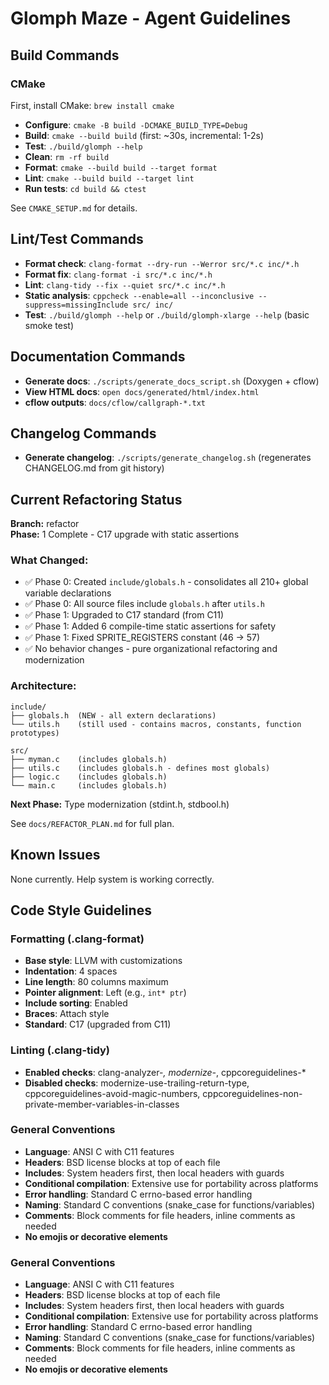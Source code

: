# Glomph Maze - Agent Guidelines

## Build Commands

### CMake
First, install CMake: `brew install cmake`

- **Configure**: `cmake -B build -DCMAKE_BUILD_TYPE=Debug`
- **Build**: `cmake --build build` (first: ~30s, incremental: 1-2s)
- **Test**: `./build/glomph --help`
- **Clean**: `rm -rf build`
- **Format**: `cmake --build build --target format`
- **Lint**: `cmake --build build --target lint`
- **Run tests**: `cd build && ctest`

See `CMAKE_SETUP.md` for details.

## Lint/Test Commands
- **Format check**: `clang-format --dry-run --Werror src/*.c inc/*.h`
- **Format fix**: `clang-format -i src/*.c inc/*.h`
- **Lint**: `clang-tidy --fix --quiet src/*.c inc/*.h`
- **Static analysis**: `cppcheck --enable=all --inconclusive --suppress=missingInclude src/ inc/`
- **Test**: `./build/glomph --help` or `./build/glomph-xlarge --help` (basic smoke test)

## Documentation Commands
- **Generate docs**: `./scripts/generate_docs_script.sh` (Doxygen + cflow)
- **View HTML docs**: `open docs/generated/html/index.html`
- **cflow outputs**: `docs/cflow/callgraph-*.txt`

## Changelog Commands
- **Generate changelog**: `./scripts/generate_changelog.sh` (regenerates CHANGELOG.md from git history)

## Current Refactoring Status

**Branch:** refactor  
**Phase:** 1 Complete - C17 upgrade with static assertions

### What Changed:
- ✅ Phase 0: Created `include/globals.h` - consolidates all 210+ global variable declarations
- ✅ Phase 0: All source files include `globals.h` after `utils.h`
- ✅ Phase 1: Upgraded to C17 standard (from C11)
- ✅ Phase 1: Added 6 compile-time static assertions for safety
- ✅ Phase 1: Fixed SPRITE_REGISTERS constant (46 → 57)
- ✅ No behavior changes - pure organizational refactoring and modernization

### Architecture:
```
include/
├── globals.h  (NEW - all extern declarations)
└── utils.h    (still used - contains macros, constants, function prototypes)

src/
├── myman.c    (includes globals.h)
├── utils.c    (includes globals.h - defines most globals)
├── logic.c    (includes globals.h)
└── main.c     (includes globals.h)
```

**Next Phase:** Type modernization (stdint.h, stdbool.h)

See `docs/REFACTOR_PLAN.md` for full plan.

## Known Issues
None currently. Help system is working correctly.

## Code Style Guidelines

### Formatting (.clang-format)
- **Base style**: LLVM with customizations
- **Indentation**: 4 spaces
- **Line length**: 80 columns maximum
- **Pointer alignment**: Left (e.g., `int* ptr`)
- **Include sorting**: Enabled
- **Braces**: Attach style
- **Standard**: C17 (upgraded from C11)

### Linting (.clang-tidy)
- **Enabled checks**: clang-analyzer-*, modernize-*, cppcoreguidelines-*
- **Disabled checks**: modernize-use-trailing-return-type, cppcoreguidelines-avoid-magic-numbers, cppcoreguidelines-non-private-member-variables-in-classes

### General Conventions
- **Language**: ANSI C with C11 features
- **Headers**: BSD license blocks at top of each file
- **Includes**: System headers first, then local headers with guards
- **Conditional compilation**: Extensive use for portability across platforms
- **Error handling**: Standard C errno-based error handling
- **Naming**: Standard C conventions (snake_case for functions/variables)
- **Comments**: Block comments for file headers, inline comments as needed
- **No emojis or decorative elements**

### General Conventions
- **Language**: ANSI C with C11 features
- **Headers**: BSD license blocks at top of each file
- **Includes**: System headers first, then local headers with guards
- **Conditional compilation**: Extensive use for portability across platforms
- **Error handling**: Standard C errno-based error handling
- **Naming**: Standard C conventions (snake_case for functions/variables)
- **Comments**: Block comments for file headers, inline comments as needed
- **No emojis or decorative elements**